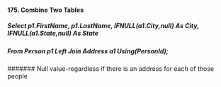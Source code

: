 #### 175. Combine Two Tables
##### Select p1.FirstName, p1.LastName, IFNULL(a1.City,null) As City, IFNULL(a1.State,null) As State
##### From Person p1 Left Join Address a1 Using(PersonId);
####### Null value-regardless if there is an address for each of those people

